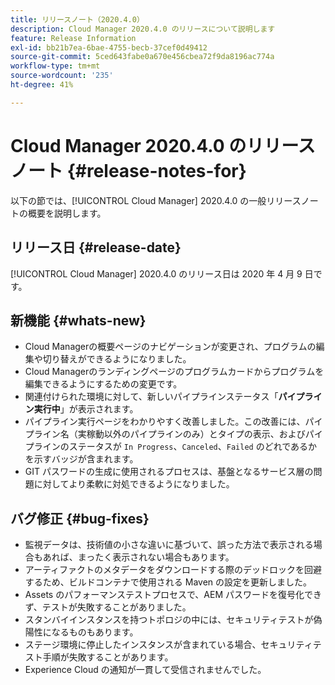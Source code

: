 ```yaml
---
title: リリースノート（2020.4.0）
description: Cloud Manager 2020.4.0 のリリースについて説明します
feature: Release Information
exl-id: bb21b7ea-6bae-4755-becb-37cef0d49412
source-git-commit: 5ced643fabe0a670e456cbea72f9da8196ac774a
workflow-type: tm+mt
source-wordcount: '235'
ht-degree: 41%

---
```


# Cloud Manager 2020.4.0 のリリースノート {#release-notes-for}

以下の節では、[!UICONTROL Cloud Manager] 2020.4.0 の一般リリースノートの概要を説明します。

## リリース日 {#release-date}

[!UICONTROL Cloud Manager] 2020.4.0 のリリース日は 2020 年 4 月 9 日です。

## 新機能 {#whats-new}

* Cloud Managerの概要ページのナビゲーションが変更され、プログラムの編集や切り替えができるようになりました。
* Cloud Managerのランディングページのプログラムカードからプログラムを編集できるようにするための変更です。
* 関連付けられた環境に対して、新しいパイプラインステータス「**パイプライン実行中**」が表示されます。
* パイプライン実行ページをわかりやすく改善しました。この改善には、パイプライン名（実稼動以外のパイプラインのみ）とタイプの表示、およびパイプラインのステータスが `In Progress`、`Canceled`、`Failed` のどれであるかを示すバッジが含まれます。
* GIT パスワードの生成に使用されるプロセスは、基盤となるサービス層の問題に対してより柔軟に対処できるようになりました。

## バグ修正 {#bug-fixes}

* 監視データは、技術値の小さな違いに基づいて、誤った方法で表示される場合もあれば、まったく表示されない場合もあります。
* アーティファクトのメタデータをダウンロードする際のデッドロックを回避するため、ビルドコンテナで使用される Maven の設定を更新しました。
* Assets のパフォーマンステストプロセスで、AEM パスワードを復号化できず、テストが失敗することがありました。
* スタンバイインスタンスを持つトポロジの中には、セキュリティテストが偽陽性になるものもあります。
* ステージ環境に停止したインスタンスが含まれている場合、セキュリティテスト手順が失敗することがあります。
* Experience Cloud の通知が一貫して受信されませんでした。
